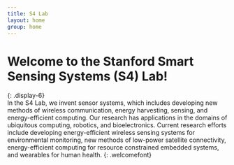 ```yaml
---
title: S4 Lab
layout: home
group: home
---
```


# Welcome to the Stanford Smart Sensing Systems (S4) Lab!
{: .display-6}
<br>
In the S4 Lab, we invent sensor systems, which includes developing new methods of wireless communication, energy harvesting, sensing, and energy-efficient computing. Our research has applications in the domains of ubiquitous computing, robotics, and bioelectronics. Current research efforts include developing energy-efficient wireless sensing systems for environmental monitoring, new methods of low-power satellite connectivity, energy-efficient computing for resource constrained embedded systems, and wearables for human health.
{: .welcomefont}
